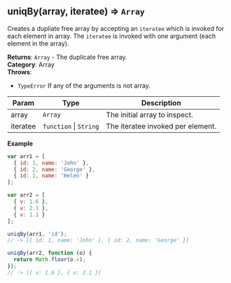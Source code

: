 <a name="uniqBy"></a>

## uniqBy(array, iteratee) ⇒ <code>Array</code>

Creates a dupliate free array by accepting an `iteratee` which is invoked for each element in array.
The `iteratee` is invoked with one argument (each element in the array).

**Returns**: <code>Array</code> - The duplicate free array.  
**Category**: Array  
**Throws**:

- <code>TypeError</code> If any of the arguments is not array.

| Param | Type | Description |
| --- | --- | --- |
| array | <code>Array</code> | The initial array to inspect. |
| iteratee | <code>function</code> \| <code>String</code> | The iteratee invoked per element. |

**Example**
```js
var arr1 = [
  { id: 1, name: 'John' },
  { id: 2, name: 'George' },
  { id: 1, name: 'Helen' }
];

var arr2 = [
  { v: 1.6 },
  { v: 2.1 },
  { v: 1.1 }
];

uniqBy(arr1, 'id');
// -> [{ id: 1, name: 'John' }, { id: 2, name: 'George' }]

uniqBy(arr2, function (o) {
  return Math.floor(o.v);
});
// -> [{ v: 1.6 }, { v: 2.1 }]
```

